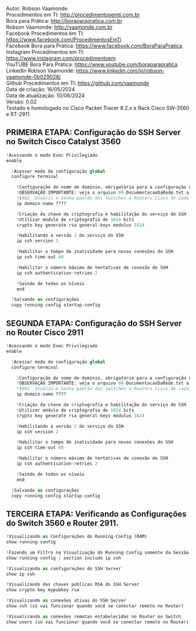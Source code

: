 Autor: Robson Vaamonde<br>
Procedimentos em TI: http://procedimentosemti.com.br<br>
Bora para Prática: http://boraparapratica.com.br<br>
Robson Vaamonde: http://vaamonde.com.br<br>
Facebook Procedimentos em TI: https://www.facebook.com/ProcedimentosEmTi<br>
Facebook Bora para Prática: https://www.facebook.com/BoraParaPratica<br>
Instagram Procedimentos em TI: https://www.instagram.com/procedimentoem<br>
YouTUBE Bora Para Prática: https://www.youtube.com/boraparapratica<br>
LinkedIn Robson Vaamonde: https://www.linkedin.com/in/robson-vaamonde-0b029028/<br>
Github Procedimentos em TI: https://github.com/vaamonde<br>
Data de criação: 16/05/2024<br>
Data de atualização: 10/06/2024<br>
Versão: 0.02<br>
Testado e homologado no Cisco Packet Tracer 8.2.x e Rack Cisco SW-3560 e RT-2911

## PRIMEIRA ETAPA: Configuração do SSH Server no Switch Cisco Catalyst 3560 

```python
!Acessando o modo Exec Privilegiado
enable

  !Acessar modo de configuração global
  configure terminal

    !Configuração do nome de domínio, obrigatório para a configuração do SSH
    !OBSERVAÇÃO IMPORTANTE: veja o arquivo 00-DocumentacaoDaRede.txt a partir da linha: 90 
    !(#02_ Usuário e Senha padrão dos Switches e Routers Cisco de cada Grupo:)
    ip domain-name ????

    !Criação da chave de criptografia e habilitação do serviço de SSH
    !Utilizar módulo de criptografia de 1024 bits
    crypto key generate rsa general-keys modulus 1024

    !Habilitando a versão 2 do serviço do SSH
    ip ssh version 2

    !Habilitar o tempo de inatividade para novas conexões do SSH
    ip ssh time-out 60

    !Habilitar o número máximo de tentativas de conexão do SSH
    ip ssh authentication-retries 2

    !Saindo de todos os níveis
    end

  !Salvando as configurações
  copy running-config startup-config
```

## SEGUNDA ETAPA: Configuração do SSH Server no Router Cisco 2911 

```python
!Acessando o modo Exec Privilegiado
enable

  !Acessar modo de configuração global
  configure terminal

    !Configuração do nome de domínio, obrigatório para a configuração do SSH
    !OBSERVAÇÃO IMPORTANTE: veja o arquivo 00-DocumentacaoDaRede.txt a partir da linha: 90 
    !(#02_ Usuário e Senha padrão dos Switches e Routers Cisco de cada Grupo:)
    ip domain-name ????

    !Criação da chave de criptografia e habilitação do serviço de SSH
    !Utilizar módulo de criptografia de 1024 bits
    crypto key generate rsa general-keys modulus 1024

    !Habilitando a versão 2 do serviço do SSH
    ip ssh version 2

    !Habilitar o tempo de inatividade para novas conexões do SSH
    ip ssh time-out 60

    !Habilitar o número máximo de tentativas de conexão do SSH
    ip ssh authentication-retries 2

    !Saindo de todos os níveis
    end

  !Salvando as configurações
  copy running-config startup-config
```

## TERCEIRA ETAPA: Verificando as Configurações do Switch 3560 e Router 2911.

```python
!Visualizando as Configurações do Running-Config (RAM)
show running-config

!Fazendo um Filtro na Visualização do Running-Config somente da Sessão IP SSH
show running-config | section include ip ssh

!Visualizando as configurações do SSH Server
show ip ssh

!Visualizando das chaves públicas RSA do SSH Server
show crypto key mypubkey rsa

!Visualizando as conexões ativas do SSH Server
show ssh (só vai funcionar quando você se conectar remoto no Router)

!Visualizando as conexões remotas estabelecidas no Router ou Switch
show users (só vai funcionar quando você se conectar remoto no Router)
```